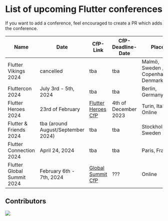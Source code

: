 # List of upcoming Flutter conferences

If you want to add a conference, feel encouraged to create a PR which adds the conference.


| Name                       | Date                               | CfP-Link                                                                                                                 | CfP-Deadline-Date    | Place                               |
| -------------------------- | ---------------------------------- | ------------------------------------------------------------------------------------------------------------------------ | -------------------- | ----------------------------------- |
| Flutter Vikings 2024       | cancelled                          | tba                                                                                                                      | tba                  | Malmö, Sweden / Copenhagen, Denmark |
| Fluttercon 2024            | July 3rd - 5th, 2024               | tba                                                                                                                      | tba                  | Berlin, Germany                     |
| Flutter Heroes 2024        | 23rd of February                   | [Flutter Heroes CfP](https://papers.synesthesia.it/flutter-heroes-2024/cfp)                                              | 4th of December 2023 | Turin, Italy & Online               |
| Flutter & Friends 2024     | tba (around August/September 2024) | tba                                                                                                                      | tba                  | Stockholm, Sweden                   |
| Flutter Connection 2024    | April 24, 2024                     | tba                                                                                                                      | tba                  | Paris, France                       |
| Flutter Global Summit 2024 | February 6th - 7th, 2024           | [Global Summit CfP](https://docs.google.com/forms/d/e/1FAIpQLScbZEiHXQRRjebkPQM87cisJdkibaD2qd3nRdMiADmP5129Ww/viewform) | ???                  | Online                              |


## Contributors

<a href="https://github.com/m-theis/flutter_conferences/graphs/contributors">
  <img src="https://contrib.rocks/image?repo=m-theis/flutter_conferences" />
</a>

